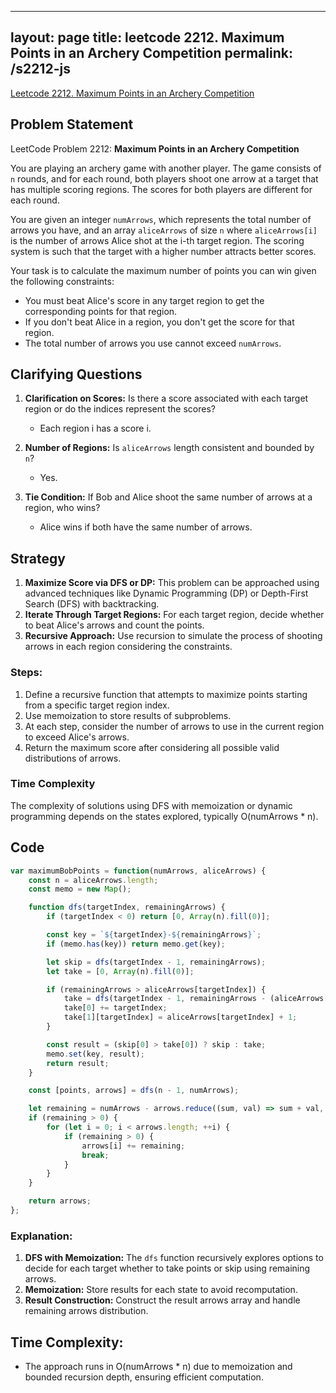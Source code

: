 
---
layout: page
title: leetcode 2212. Maximum Points in an Archery Competition
permalink: /s2212-js
---
[Leetcode 2212. Maximum Points in an Archery Competition](https://algoadvance.github.io/algoadvance/l2212)
## Problem Statement

LeetCode Problem 2212: **Maximum Points in an Archery Competition**

You are playing an archery game with another player. The game consists of `n` rounds, and for each round, both players shoot one arrow at a target that has multiple scoring regions. The scores for both players are different for each round.

You are given an integer `numArrows`, which represents the total number of arrows you have, and an array `aliceArrows` of size `n` where `aliceArrows[i]` is the number of arrows Alice shot at the i-th target region. The scoring system is such that the target with a higher number attracts better scores.

Your task is to calculate the maximum number of points you can win given the following constraints:
- You must beat Alice's score in any target region to get the corresponding points for that region.
- If you don't beat Alice in a region, you don't get the score for that region.
- The total number of arrows you use cannot exceed `numArrows`.

## Clarifying Questions

1. **Clarification on Scores:** Is there a score associated with each target region or do the indices represent the scores? 
    - Each region i has a score i.
    
2. **Number of Regions:** Is `aliceArrows` length consistent and bounded by `n`?
    - Yes.

3. **Tie Condition:** If Bob and Alice shoot the same number of arrows at a region, who wins?
    - Alice wins if both have the same number of arrows.

## Strategy

1. **Maximize Score via DFS or DP:** This problem can be approached using advanced techniques like Dynamic Programming (DP) or Depth-First Search (DFS) with backtracking.
2. **Iterate Through Target Regions:** For each target region, decide whether to beat Alice's arrows and count the points.
3. **Recursive Approach:** Use recursion to simulate the process of shooting arrows in each region considering the constraints.

### Steps:
1. Define a recursive function that attempts to maximize points starting from a specific target region index.
2. Use memoization to store results of subproblems.
3. At each step, consider the number of arrows to use in the current region to exceed Alice's arrows.
4. Return the maximum score after considering all possible valid distributions of arrows.

### Time Complexity
The complexity of solutions using DFS with memoization or dynamic programming depends on the states explored, typically O(numArrows * n).

## Code

```javascript
var maximumBobPoints = function(numArrows, aliceArrows) {
    const n = aliceArrows.length;
    const memo = new Map();

    function dfs(targetIndex, remainingArrows) {
        if (targetIndex < 0) return [0, Array(n).fill(0)];

        const key = `${targetIndex}-${remainingArrows}`;
        if (memo.has(key)) return memo.get(key);

        let skip = dfs(targetIndex - 1, remainingArrows);
        let take = [0, Array(n).fill(0)];

        if (remainingArrows > aliceArrows[targetIndex]) {
            take = dfs(targetIndex - 1, remainingArrows - (aliceArrows[targetIndex] + 1));
            take[0] += targetIndex;
            take[1][targetIndex] = aliceArrows[targetIndex] + 1;
        }

        const result = (skip[0] > take[0]) ? skip : take;
        memo.set(key, result);
        return result;
    }

    const [points, arrows] = dfs(n - 1, numArrows);

    let remaining = numArrows - arrows.reduce((sum, val) => sum + val, 0);
    if (remaining > 0) {
        for (let i = 0; i < arrows.length; ++i) {
            if (remaining > 0) {
                arrows[i] += remaining;
                break;
            }
        }
    }

    return arrows;
};
```

### Explanation:
1. **DFS with Memoization:** The `dfs` function recursively explores options to decide for each target whether to take points or skip using remaining arrows.
2. **Memoization:** Store results for each state to avoid recomputation.
3. **Result Construction:** Construct the result arrows array and handle remaining arrows distribution.

## Time Complexity:
- The approach runs in O(numArrows * n) due to memoization and bounded recursion depth, ensuring efficient computation.